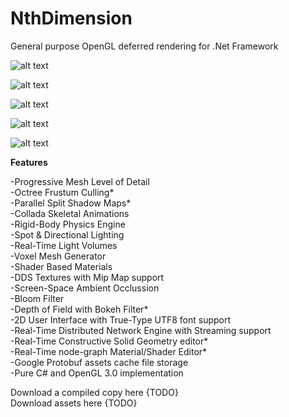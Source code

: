 # NthDimension
General purpose OpenGL deferred rendering for .Net Framework

![alt text](https://scontent.fskg3-1.fna.fbcdn.net/v/t1.0-9/s960x960/97989232_2502548136512063_1348423880435302400_o.jpg?_nc_cat=102&_nc_sid=8024bb&_nc_ohc=idR4RIsy5b8AX9G71u0&_nc_ht=scontent.fskg3-1.fna&_nc_tp=7&oh=75957c0726351bc1c642fede0797c5b0&oe=5EE7AB71)

![alt text](https://scontent.fskg3-1.fna.fbcdn.net/v/t1.0-9/s960x960/99353181_2502547853178758_4706837166284603392_o.jpg?_nc_cat=108&_nc_sid=8024bb&_nc_ohc=cttiu9PHZXQAX_gvlIy&_nc_ht=scontent.fskg3-1.fna&_nc_tp=7&oh=9cfdce3609e72878510e070ca56cccea&oe=5EE71751)

![alt text](https://scontent.fskg3-1.fna.fbcdn.net/v/t1.0-9/s960x960/101566079_2529682897131920_9157282145255817216_o.jpg?_nc_cat=110&_nc_sid=8024bb&_nc_ohc=IOwZmodQFwYAX9EREZP&_nc_ht=scontent.fskg3-1.fna&_nc_tp=7&oh=ad3b93e661c1384a249253fcf91df636&oe=5EF73E8B)

![alt text](https://scontent.fskg3-1.fna.fbcdn.net/v/t1.0-9/s960x960/101061964_2529683593798517_9094710196944502784_o.jpg?_nc_cat=105&_nc_sid=8024bb&_nc_ohc=bV_rQfazeKMAX_Zr_pm&_nc_ht=scontent.fskg3-1.fna&_nc_tp=7&oh=cc9a1d74862a6eb170b1939a1c9a7031&oe=5EF9E4D3)

![alt text](https://scontent.fskg3-1.fna.fbcdn.net/v/t1.0-9/s960x960/79147368_2529684520465091_5311152439359963136_o.jpg?_nc_cat=100&_nc_sid=8024bb&_nc_ohc=NNI5XYJmyoYAX_9BHQh&_nc_ht=scontent.fskg3-1.fna&_nc_tp=7&oh=ccd00b8585cb3f817887f9f36993e328&oe=5EFA286F)

<b>Features</b>

-Progressive Mesh Level of Detail<br>
-Octree Frustum Culling*<br>
-Parallel Split Shadow Maps*<br>
-Collada Skeletal Animations<br>
-Rigid-Body Physics Engine<br>
-Spot & Directional Lighting<br>
-Real-Time Light Volumes<br>
-Voxel Mesh Generator<br>
-Shader Based Materials<br>
-DDS Textures with Mip Map support<br>
-Screen-Space Ambient Occlussion<br>
-Bloom Filter<br>
-Depth of Field with Bokeh Filter*<br>
-2D User Interface with True-Type UTF8 font support<br>
-Real-Time Distributed Network Engine with Streaming support<br>
-Real-Time Constructive Solid Geometry editor*<br>
-Real-Time node-graph Material/Shader Editor*<br>
-Google Protobuf assets cache file storage<br>
-Pure C# and OpenGL 3.0 implementation<br>


Download a compiled copy here {TODO}<br>
Download assets here {TODO}<br>

